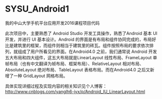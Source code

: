 # SYSU_Android1
我的中山大学手机平台应用开发2016课程项目代码

此次项目中，主要熟悉了 Android Studio 开发工具操作，熟悉了Android 基本 UI 开发，并进行 UI 基本设计。Android 的界面是有布局和组件协同完成的，布局好比是建筑里的框架，而组件则相当于建筑里的砖瓦。组件按照布局的要求依次排列，就组成了用户所看见的界面。在Android4.0 之前，我们通常说 Android 开发五大布局和四大组件，这五大布局就是LinearLayout 线性布局、FrameLayout 单帧布局（也有中文翻译为帧布局、框架布局）、RelativeLayout 相对布局、AbsoluteLayout 绝对布局、TableLayout 表格布局。而在Android4.0 之后又新增了一种 GridLayout 网格布局。

具体实现详细过程及实现内容的相关知识见个人博客：
http://www.cnblogs.com/yanglh6-jyx/p/Android_IU_LinearLayout.html
